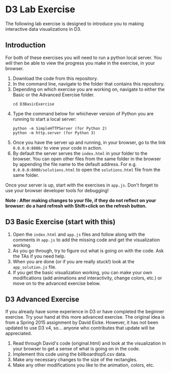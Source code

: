 # D3 Lab Exercise

The following lab exercise is designed to introduce you to making interactive data visualizations in D3. 

## Introduction

For both of these exercises you will need to run a python local server. You will then be able to view the progress you make in the exercise, in your browser.

1. Download the code from this repository.
2. In the command line, navigate to the folder that contains this repository.
3. Depending on which exercise you are working on, navigate to either the Basic or the Advanced Exercise folder.
   ```
   cd D3BasicExercise
   ```
4. Type the command below for whichever version of Python you are running to start a local server:
   ```
   python -m SimpleHTTPServer (for Python 2)
   python -m http.server (for Python 3)
   ```
5. Once you have the server up and running, in your browser, go to the link `0.0.0.0:8000/` to view your code in action.
6. By default the server serves the `index.html` in your folder to the browser. You can open other files from the same folder in the browser by appending the file name to the default address. For e.g. `0.0.0.0:8000/solutions.html` to open the `solutions.html` file from the same folder.

Once your server is up, start with the exercises in `app.js`. Don't forget to use your browser developer tools for debugging! 

**Note : After making changes to your file, if they do not reflect on your browser: do a hard refresh with Shift+click on the refresh button.**

## D3 Basic Exercise (start with this)

1. Open the `index.html` and `app.js` files and follow along with the comments in `app.js` to add the missing code and get the visualization working.
2. As you go through, try to figure out what is going on with the code. Ask the TAs if you need help. 
3. When you are done (or if you are really stuck!) look at the `app_solution.js` file.
4. If you get the basic visualization working, you can make your own modifications (add animations and interactivity, change colors, etc.) or move on to the advanced exercise below.

## D3 Advanced Exercise 

If you already have some experience in D3 or have completed the beginner exercise. Try your hand at this more advanced exercise. The original idea is from a Spring 2015 assignment by David Eicke. However, it has not been updated to use D3 v4, so... anyone who contributes that update will be appreciated.

1. Read through David's code (original.html) and look at the visualization in your browser to get a sense of what is going on in the code.
2. Implement this code using the billboardtop5.csv data.
3. Make any necessary changes to the size of the rectangles.
4. Make any other modifications you like to the animation, colors, etc.
